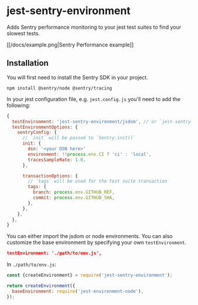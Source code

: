 # jest-sentry-environment

Adds Sentry performance monitoring to your jest test suites to find your slowest tests.

[[/docs/example.png|Sentry Performance example]]


## Installation

You will first need to install the Sentry SDK in your project.

```shell
npm install @sentry/node @sentry/tracing
```

In your jest configuration file, e.g. `jest.config.js` you'll need to add the following:

```javascript
{
  testEnvironment: 'jest-sentry-environment/jsdom', // or `jest-sentry-environment/node` for node environment
  testEnvironmentOptions: {
    sentryConfig: {
      // `init` will be passed to `Sentry.init()`
      init: {
        dsn: '<your DSN here>'
        environment: !!process.env.CI ? 'ci' : 'local',
        tracesSampleRate: 1.0,
      },

      transactionOptions: {
        // `tags` will be used for the test suite transaction
        tags: {
          branch: process.env.GITHUB_REF,
          commit: process.env.GITHUB_SHA,
        },
      },
    },
  },
}
```

You can either import the jsdom or node environments. You can also customize the base environment by specifying your own `testEnvironment`.

```json
testEnvironment: './path/to/env.js',
```

In `./path/to/env.js`:

```javascript
const {createEnvironment} = require('jest-sentry-environment');

return createEnvironment({
  baseEnvironment: require('jest-environment-node'),
});
```


